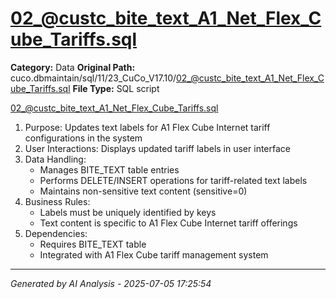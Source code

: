 # 02_@custc_bite_text_A1_Net_Flex_Cube_Tariffs.sql

**Category:** Data
**Original Path:** cuco.dbmaintain/sql/11/23_CuCo_V17.10/02_@custc_bite_text_A1_Net_Flex_Cube_Tariffs.sql
**File Type:** SQL script

02_@custc_bite_text_A1_Net_Flex_Cube_Tariffs.sql
1. Purpose: Updates text labels for A1 Flex Cube Internet tariff configurations in the system
2. User Interactions: Displays updated tariff labels in user interface
3. Data Handling:
   - Manages BITE_TEXT table entries
   - Performs DELETE/INSERT operations for tariff-related text labels
   - Maintains non-sensitive text content (sensitive=0)
4. Business Rules:
   - Labels must be uniquely identified by keys
   - Text content is specific to A1 Flex Cube Internet tariff offerings
5. Dependencies:
   - Requires BITE_TEXT table
   - Integrated with A1 Flex Cube tariff management system

---
*Generated by AI Analysis - 2025-07-05 17:25:54*
